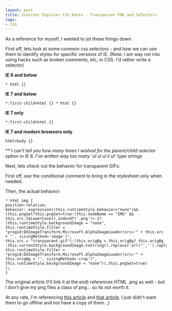 ```yaml
---
layout: post
title: Internet Explorer CSS Hacks - Transparent PNG and Selectors
tags:
- CSS
---
```

As a reference for myself, I wanted to jot these things down.

First off, lets look at some common css selectors - and how we can use them to identify styles for specific versions of IE.  (Note: I am way not into using hacks such as broken comments, etc, in CSS.  I'd rather write a selector)

**IE 6 and below**

    * html {}

**IE 7 and below**
    
    *:first-child+html {} * html {}

**IE 7 only**
    
    *:first-child+html {}

**IE 7 and modern browsers only**
    
    html>body {}

_** I can't tell you how many times I wished for the parent/child selector option in IE 6.  I've written way too many 'ul ul ul li ul' type strings_

Next, lets check out the behavior for transparent GIFs:

First off, use the conditional comment to bring in the stylesheet only when needed.

Then, the actual behavior:

    * html img {
    position:relative;
    behavior: expression((this.runtimeStyle.behavior="none")&&(this.pngSet?this.pngSet=true:(this.nodeName == "IMG" && this.src.toLowerCase().indexOf('.png')>-1?(this.runtimeStyle.backgroundImage = "none",
    this.runtimeStyle.filter = "progid:DXImageTransform.Microsoft.AlphaImageLoader(src='" + this.src + "', sizingMethod='image')",
    this.src = "transparent.gif"):(this.origBg = this.origBg? this.origBg :this.currentStyle.backgroundImage.toString().replace('url("','').replace('")',''),
    this.runtimeStyle.filter = "progid:DXImageTransform.Microsoft.AlphaImageLoader(src='" + this.origBg + "', sizingMethod='crop')",
    this.runtimeStyle.backgroundImage = "none")),this.pngSet=true)
    );
    }

The original article (I'll link it at the end) references HTML .png as well - but I don't give my png files a class of png... so its not worth it.

At any rate, I'm referencing [this article](http://www.noupe.com/better-design/7-css-hacks-you-cannt-live-without.html) and [that article](http://komodomedia.com/blog/index.php/2007/11/05/css-png-image-fix-for-ie/).  I just didn't want them to go offline and not have a copy of them. ;)
